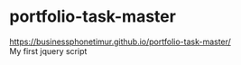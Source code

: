 # portfolio-task-master
https://businessphonetimur.github.io/portfolio-task-master/
<br>
My first jquery script
